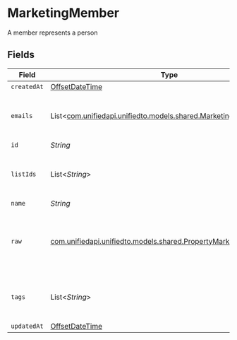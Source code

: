 # MarketingMember

A member represents a person


## Fields

| Field                                                                                                                  | Type                                                                                                                   | Required                                                                                                               | Description                                                                                                            |
| ---------------------------------------------------------------------------------------------------------------------- | ---------------------------------------------------------------------------------------------------------------------- | ---------------------------------------------------------------------------------------------------------------------- | ---------------------------------------------------------------------------------------------------------------------- |
| `createdAt`                                                                                                            | [OffsetDateTime](https://docs.oracle.com/javase/8/docs/api/java/time/OffsetDateTime.html)                              | :heavy_minus_sign:                                                                                                     | N/A                                                                                                                    |
| `emails`                                                                                                               | List<[com.unifiedapi.unifiedto.models.shared.MarketingEmail](../../models/shared/MarketingEmail.md)>                   | :heavy_minus_sign:                                                                                                     | An array of email addresses for this member                                                                            |
| `id`                                                                                                                   | *String*                                                                                                               | :heavy_minus_sign:                                                                                                     | N/A                                                                                                                    |
| `listIds`                                                                                                              | List<*String*>                                                                                                         | :heavy_minus_sign:                                                                                                     | An array of list IDs associated with this member                                                                       |
| `name`                                                                                                                 | *String*                                                                                                               | :heavy_minus_sign:                                                                                                     | N/A                                                                                                                    |
| `raw`                                                                                                                  | [com.unifiedapi.unifiedto.models.shared.PropertyMarketingMemberRaw](../../models/shared/PropertyMarketingMemberRaw.md) | :heavy_minus_sign:                                                                                                     | The raw data returned by the integration for this member                                                               |
| `tags`                                                                                                                 | List<*String*>                                                                                                         | :heavy_minus_sign:                                                                                                     | An array of tags associated with this member                                                                           |
| `updatedAt`                                                                                                            | [OffsetDateTime](https://docs.oracle.com/javase/8/docs/api/java/time/OffsetDateTime.html)                              | :heavy_minus_sign:                                                                                                     | N/A                                                                                                                    |